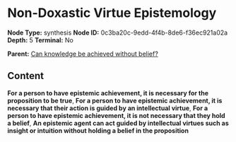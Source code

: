 # Non-Doxastic Virtue Epistemology

**Node Type:** synthesis
**Node ID:** 0c3ba20c-9edd-4f4b-8de6-f36ec921a02a
**Depth:** 5
**Terminal:** No

**Parent:** [Can knowledge be achieved without belief?](can-knowledge-be-achieved-without-belief-antithesis-999dc3f5-2343-402d-92fb-d70f5dba450c.md)

## Content

**For a person to have epistemic achievement, it is necessary for the proposition to be true**, **For a person to have epistemic achievement, it is necessary that their action is guided by an intellectual virtue**, **For a person to have epistemic achievement, it is not necessary that they hold a belief**, **An epistemic agent can act guided by intellectual virtues such as insight or intuition without holding a belief in the proposition**
